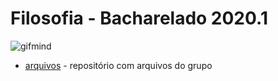 # Filosofia - Bacharelado 2020.1

<img src="https://i.imgur.com/pA2d7HO.gif" alt="gifmind" />


- [arquivos] - repositório com arquivos do grupo

[arquivos]: https://edwardtufte.github.io/tufte-css/
